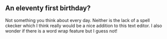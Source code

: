 ## An eleventy first birthday?

Not something you think about every day. Neither is the lack of a spell ckecker
which I think really would be a nice addition to this text editor. I also wonder if there is a word wrap feature but I guess not!
